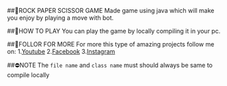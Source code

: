 ##💖ROCK PAPER SCISSOR GAME
Made game using java which will make you enjoy by playing a move with bot.

##📗HOW TO PLAY
You can play the game by locally compiling it in your pc.

##🤖FOLLOR FOR MORE
For more this type of amazing projects follow me on:
1.[Youtube](https://www.youtube.com/channel/UCP2lVrPy6zrRIMdUvGWsuUw)
2.[Facebook](https://www.facebook.com/profile.php?id=100012567467237)
3.[Instagram](https://www.instagram.com/rituraj_singh_33/)

##⛔NOTE
The `file name` and `class name` must should always be same to compile locally
